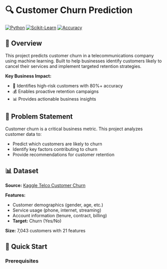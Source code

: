 # 🔍 Customer Churn Prediction

[![Python](https://img.shields.io/badge/Python-3.8+-blue.svg)](https://python.org)
[![Scikit-Learn](https://img.shields.io/badge/Scikit--Learn-1.0+-orange.svg)](https://scikit-learn.org)
[![Accuracy](https://img.shields.io/badge/Accuracy-80%25+-green.svg)](#results)

## 📖 Overview

This project predicts customer churn in a telecommunications company using machine learning. Built to help businesses identify customers likely to cancel their services and implement targeted retention strategies.

**Key Business Impact:**
- 🎯 Identifies high-risk customers with 80%+ accuracy
- 💰 Enables proactive retention campaigns
- 📊 Provides actionable business insights

## 🎯 Problem Statement

Customer churn is a critical business metric. This project analyzes customer data to:
- Predict which customers are likely to churn
- Identify key factors contributing to churn
- Provide recommendations for customer retention

## 📊 Dataset

**Source:** [Kaggle Telco Customer Churn](https://www.kaggle.com/datasets/blastchar/telco-customer-churn)

**Features:**
- Customer demographics (gender, age, etc.)
- Service usage (phone, internet, streaming)
- Account information (tenure, contract, billing)
- **Target:** Churn (Yes/No)

**Size:** 7,043 customers with 21 features

## 🚀 Quick Start

### Prerequisites
